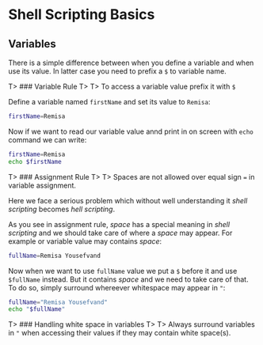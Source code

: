 # Shell Scripting Basics

## Variables

There is a simple difference between when you define a variable and when use its value. In latter case you need to prefix a `$` to variable name.

T> ### Variable Rule
T>
T> To access a variable value prefix it with `$`

Define a variable named `firstName` and set its value to `Remisa`:

```bash
firstName=Remisa
```

Now if we want to read our variable value annd print in on screen with `echo` command we can write:

```bash
firstName=Remisa
echo $firstName
```

T> ### Assignment Rule
T>
T> Spaces are not allowed over equal sign `=` in variable assignment.

Here we face a serious problem which without well understanding it *shell scripting* becomes *hell scripting*.

As you see in assignment rule, *space* has a special meaning in *shell scripting* and we should take care of where a *space* may appear. For example or variable value may contains *space*:

```bash
fullName=Remisa Yousefvand
```

Now when we want to use `fullName` value we put a `$` before it and use `$fullName` instead. But it contains *space* and we need to take care of that. To do so, simply surround whereever whitespace may appear in `"`:

```bash
fullName="Remisa Yousefvand"
echo "$fullName"
```

T> ### Handling white space in variables
T>
T> Always surround variables in `"` when accessing their values if they may contain white space(s).

